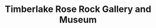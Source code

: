 ---
layout: repo
title: "Timberlake Rose Rock Gallery and Museum"
id: 24504
permalink: repos/24504/
---